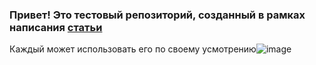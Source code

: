 ### Привет! Это тестовый репозиторий, созданный в рамках написания [статьи](https://habr.com/ru/companies/swordfish_security/articles/754780/)

Каждый может использовать его по своему усмотрению![image](https://github.com/docopshabr/docopshabr/assets/137178109/b49640aa-1f39-4e48-94c8-c3340997c6ac)

